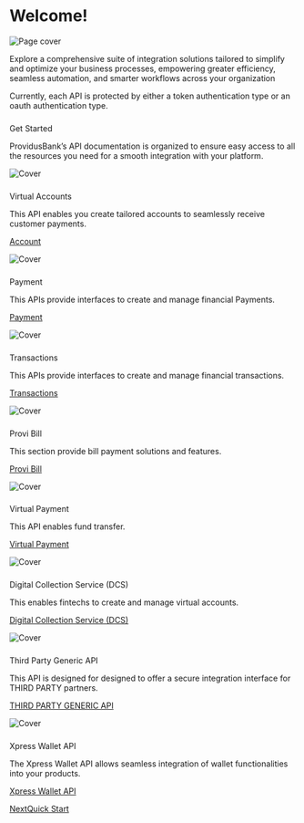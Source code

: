 # Welcome!

![Page cover](https://developer.providusbank.com/~gitbook/image?url=https%3A%2F%2F2119891020-files.gitbook.io%2F%7E%2Ffiles%2Fv0%2Fb%2Fgitbook-x-prod.appspot.com%2Fo%2Fspaces%252F3Mem2V59Q9QG7Pj32lJe%252Fuploads%252Fc4rYwoWCkcWbeWfo5rvG%252Fhero-section.png%3Falt%3Dmedia%26token%3D38c5cc63-9013-412a-a4d5-5b082da200e9&width=1248&dpr=4&quality=100&sign=706e3f63&sv=2)

Explore a comprehensive suite of integration solutions tailored to simplify and optimize your business processes, empowering greater efficiency, seamless automation, and smarter workflows across your organization

Currently, each API is protected by either a token authentication type or an oauth authentication type.

### 

[](#get-started)

Get Started

ProvidusBank’s API documentation is organized to ensure easy access to all the resources you need for a smooth integration with your platform.

![Cover](https://developer.providusbank.com/~gitbook/image?url=https%3A%2F%2F2119891020-files.gitbook.io%2F%7E%2Ffiles%2Fv0%2Fb%2Fgitbook-x-prod.appspot.com%2Fo%2Fspaces%252F3Mem2V59Q9QG7Pj32lJe%252Fuploads%252FLwmCzdp559gO3E9qkQAa%252FImage_fx.jpg%3Falt%3Dmedia%26token%3D3cc08243-d380-422b-b306-f4462152ff15&width=245&dpr=4&quality=100&sign=3c35418e&sv=2)

### 

[](#accessing-an-oauth-protected-api-1)

Virtual Accounts

This API enables you create tailored accounts to seamlessly receive customer payments.

[Account](/account)

![Cover](https://developer.providusbank.com/~gitbook/image?url=https%3A%2F%2F2119891020-files.gitbook.io%2F%7E%2Ffiles%2Fv0%2Fb%2Fgitbook-x-prod.appspot.com%2Fo%2Fspaces%252F3Mem2V59Q9QG7Pj32lJe%252Fuploads%252FgqX0CfjxRdFBRcdkiey7%252FImage_fx%2520%281%29.jpg%3Falt%3Dmedia%26token%3D22592c4f-dd4f-416a-a8a7-97af688701bd&width=245&dpr=4&quality=100&sign=acad01d1&sv=2)

### 

[](#accessing-an-oauth-protected-api)

Payment

This APIs provide interfaces to create and manage financial Payments.

[Payment](/payment)

![Cover](https://developer.providusbank.com/~gitbook/image?url=https%3A%2F%2F2119891020-files.gitbook.io%2F%7E%2Ffiles%2Fv0%2Fb%2Fgitbook-x-prod.appspot.com%2Fo%2Fspaces%252F3Mem2V59Q9QG7Pj32lJe%252Fuploads%252Fm0YtqKB13jNnPYzMsfBr%252FImage_fx%2520%2811%29.jpg%3Falt%3Dmedia%26token%3D8f239de1-24b2-4d1f-b275-d1dd1f7317a4&width=245&dpr=4&quality=100&sign=31bbaf5&sv=2)

### 

[](#accessing-an-oauth-protected-api-2)

Transactions

This APIs provide interfaces to create and manage financial transactions.

[Transactions](/transactions)

![Cover](https://developer.providusbank.com/~gitbook/image?url=https%3A%2F%2F2119891020-files.gitbook.io%2F%7E%2Ffiles%2Fv0%2Fb%2Fgitbook-x-prod.appspot.com%2Fo%2Fspaces%252F3Mem2V59Q9QG7Pj32lJe%252Fuploads%252FcWpLOxWKM0D8qw0zFamv%252FImage_fx%2520%286%29.jpg%3Falt%3Dmedia%26token%3D510b05c2-d492-4571-ac5a-7e3f22914237&width=245&dpr=4&quality=100&sign=628bde1b&sv=2)

### 

[](#accessing-an-oauth-protected-api-3)

Provi Bill

This section provide bill payment solutions and features.

[Provi Bill](/provi-bill)

![Cover](https://developer.providusbank.com/~gitbook/image?url=https%3A%2F%2F2119891020-files.gitbook.io%2F%7E%2Ffiles%2Fv0%2Fb%2Fgitbook-x-prod.appspot.com%2Fo%2Fspaces%252F3Mem2V59Q9QG7Pj32lJe%252Fuploads%252FpFntQxPb70EkDOK4d5gq%252FImage_fx%2520%2813%29.jpg%3Falt%3Dmedia%26token%3Debc140d2-6658-42da-8bfd-354ab0818f54&width=245&dpr=4&quality=100&sign=82f7f6af&sv=2)

### 

[](#accessing-an-oauth-protected-api-4)

Virtual Payment

This API enables fund transfer.

[Virtual Payment](/virtual-payment)

![Cover](https://developer.providusbank.com/~gitbook/image?url=https%3A%2F%2F2119891020-files.gitbook.io%2F%7E%2Ffiles%2Fv0%2Fb%2Fgitbook-x-prod.appspot.com%2Fo%2Fspaces%252F3Mem2V59Q9QG7Pj32lJe%252Fuploads%252FpFntQxPb70EkDOK4d5gq%252FImage_fx%2520%2813%29.jpg%3Falt%3Dmedia%26token%3Debc140d2-6658-42da-8bfd-354ab0818f54&width=245&dpr=4&quality=100&sign=82f7f6af&sv=2)

### 

[](#accessing-an-oauth-protected-api-5)

Digital Collection Service (DCS)

This enables fintechs to create and manage virtual accounts.

[Digital Collection Service (DCS)](/digital-collection-service-dcs)

![Cover](https://developer.providusbank.com/~gitbook/image?url=https%3A%2F%2F2119891020-files.gitbook.io%2F%7E%2Ffiles%2Fv0%2Fb%2Fgitbook-x-prod.appspot.com%2Fo%2Fspaces%252F3Mem2V59Q9QG7Pj32lJe%252Fuploads%252FsFlN6zhB3E9q4eFSVjmQ%252FImage_fx%2520%2812%29.jpg%3Falt%3Dmedia%26token%3D6e2c9ef5-0d84-4ae1-914f-adf9597e9975&width=245&dpr=4&quality=100&sign=5a26843a&sv=2)

### 

[](#accessing-an-oauth-protected-api-6)

Third Party Generic API

This API is designed for designed to offer a secure integration interface for THIRD PARTY partners.

[THIRD PARTY GENERIC API](/third-party-generic-api)

![Cover](https://developer.providusbank.com/~gitbook/image?url=https%3A%2F%2F2119891020-files.gitbook.io%2F%7E%2Ffiles%2Fv0%2Fb%2Fgitbook-x-prod.appspot.com%2Fo%2Fspaces%252F3Mem2V59Q9QG7Pj32lJe%252Fuploads%252FEWsKWfaiG9KxgHXjpbOy%252FImage_fx%2520%2815%29.jpg%3Falt%3Dmedia%26token%3D60fa7146-1f00-47fa-b9aa-f776ae86f7e1&width=245&dpr=4&quality=100&sign=ab7f36c1&sv=2)

### 

[](#accessing-an-oauth-protected-api-7)

Xpress Wallet API

The Xpress Wallet API allows seamless integration of wallet functionalities into your products.

[Xpress Wallet API](/xpress-wallet-api)

[NextQuick Start](/quick-start)